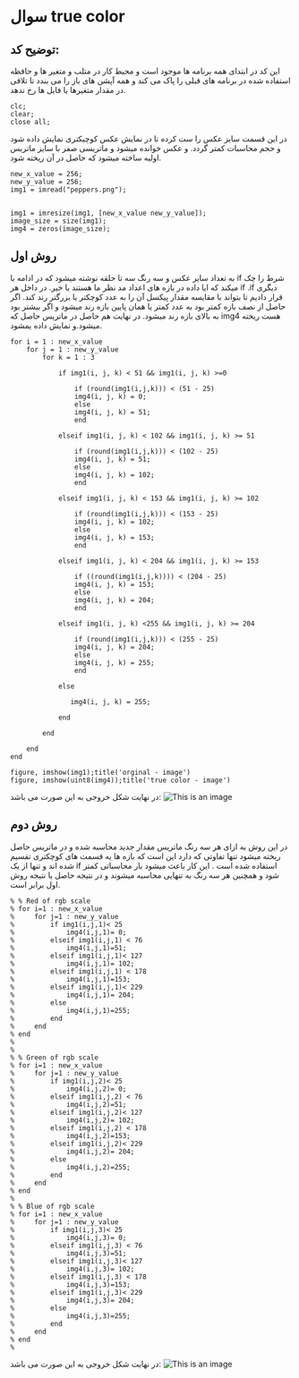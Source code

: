 # سوال true color 
## توضیح کد:
این کد در ابتدای همه برنامه ها موجود است و محیط کار در متلب  و متغیر ها و حافظه استفاده شده در برنامه های قبلی را پاک می کند و
همه آپشن های باز را می بندد تا تلاقی در مقدار متغیرها یا فایل ها رخ ندهد.
```
clc;
clear;
close all;
```
در این قسمت سایز عکس را ست کرده تا در نمایش عکس کوچیکتری نمایش داده شود و حجم محاسبات کمتر گردد. و عکس خوانده میشود و ماتریسی صفر با سایز ماتریس 
اولیه ساخته میشود که حاصل در آن ریخته شود. 
```
new_x_value = 256;
new_y_value = 256;
img1 = imread("peppers.png");


img1 = imresize(img1, [new_x_value new_y_value]);
image_size = size(img1);
img4 = zeros(image_size);
```

## روش اول
به تعداد سایر عکس و سه رنگ سه تا حلقه نوشته میشود که در ادامه با if  شرط را چک میکند که ایا داده در بازه های اعداد مد نظر ما هستند یا خیر. 
در داخل هر if  .if  دیگری قرار دادیم تا بتواند با مقایسه مقدار پیکسل آن را به عدد کوچکتر یا بزرگتر رند کند. اگر حاصل از نصف بازه کمتر بود به عدد کمتر یا 
همان پایین بازه رند میشود و اگر بیشتر بود به بالای بازه رند میشود.  در نهایت هم حاصل در ماتریس حاصل که img4  هست ریخته میشود.و نمایش داده یمشود.
```
for i = 1 : new_x_value
    for j = 1 : new_y_value 
        for k = 1 : 3
            
            if img1(i, j, k) < 51 && img1(i, j, k) >=0
                
                if (round(img1(i,j,k))) < (51 - 25)
                img4(i, j, k) = 0;
                else
                img4(i, j, k) = 51; 
                end
                
            elseif img1(i, j, k) < 102 && img1(i, j, k) >= 51
                
                if (round(img1(i,j,k))) < (102 - 25)
                img4(i, j, k) = 51;
                else
                img4(i, j, k) = 102; 
                end

            elseif img1(i, j, k) < 153 && img1(i, j, k) >= 102
                
                if (round(img1(i,j,k))) < (153 - 25)
                img4(i, j, k) = 102;
                else
                img4(i, j, k) = 153; 
                end

            elseif img1(i, j, k) < 204 && img1(i, j, k) >= 153 
                
                if ((round(img1(i,j,k)))) < (204 - 25)
                img4(i, j, k) = 153;
                else
                img4(i, j, k) = 204; 
                end

            elseif img1(i, j, k) <255 && img1(i, j, k) >= 204
                
                if (round(img1(i,j,k))) < (255 - 25)
                img4(i, j, k) = 204;
                else
                img4(i, j, k) = 255; 
                end

            else
                
               img4(i, j, k) = 255;

            end
            
        end
        
    end
end
```

```
figure, imshow(img1);title('orginal - image')
figure, imshow(uint8(img4));title('true color - image')
```

در نهایت شکل خروجی به این صورت می باشد: 
![This is an image](https://github.com/semnan-university-ai/image-processing-class-002/blob/main/exercises/mobina-t77/16/16.png)

## روش دوم
در این روش به ازای هر سه رنگ ماتریس مقدار جدید محاسبه شده و در ماتریس حاصل ریخته میشود تنها تفاوتی که دارد این است که بازه ها یه قسمت های کوچکتری
تقسیم شده اند و تنها از یک if  استفاده شده است . این کار باعث میشود بار محاسباتی کمتر شود و همچنین هر سه رنگ به تنهایی محاسبه میشوند  و در نتیجه حاصل با 
نتیجه روش اول برابر است.
```
% % Red of rgb scale
% for i=1 : new_x_value
%     for j=1 : new_y_value
%         if img1(i,j,1)< 25
%             img4(i,j,1)= 0;
%         elseif img1(i,j,1) < 76
%             img4(i,j,1)=51;
%         elseif img1(i,j,1)< 127
%             img4(i,j,1)= 102;
%         elseif img1(i,j,1) < 178
%             img4(i,j,1)=153;
%         elseif img1(i,j,1)< 229
%             img4(i,j,1)= 204;
%         else
%             img4(i,j,1)=255;
%         end        
%     end
% end
% 
% 
% % Green of rgb scale
% for i=1 : new_x_value
%     for j=1 : new_y_value
%         if img1(i,j,2)< 25
%             img4(i,j,2)= 0;
%         elseif img1(i,j,2) < 76
%             img4(i,j,2)=51;
%         elseif img1(i,j,2)< 127
%             img4(i,j,2)= 102;
%         elseif img1(i,j,2) < 178
%             img4(i,j,2)=153;
%         elseif img1(i,j,2)< 229
%             img4(i,j,2)= 204;
%         else
%             img4(i,j,2)=255;
%         end        
%     end
% end
% 
% % Blue of rgb scale
% for i=1 : new_x_value
%     for j=1 : new_y_value
%         if img1(i,j,3)< 25
%             img4(i,j,3)= 0;
%         elseif img1(i,j,3) < 76
%             img4(i,j,3)=51;
%         elseif img1(i,j,3)< 127
%             img4(i,j,3)= 102;
%         elseif img1(i,j,3) < 178
%             img4(i,j,3)=153;
%         elseif img1(i,j,3)< 229
%             img4(i,j,3)= 204;
%         else
%             img4(i,j,3)=255;
%         end        
%     end
% end
% 

```
در نهایت شکل خروجی به این صورت می باشد: 
![This is an image](https://github.com/semnan-university-ai/image-processing-class-002/blob/main/exercises/mobina-t77/16/16.png)
